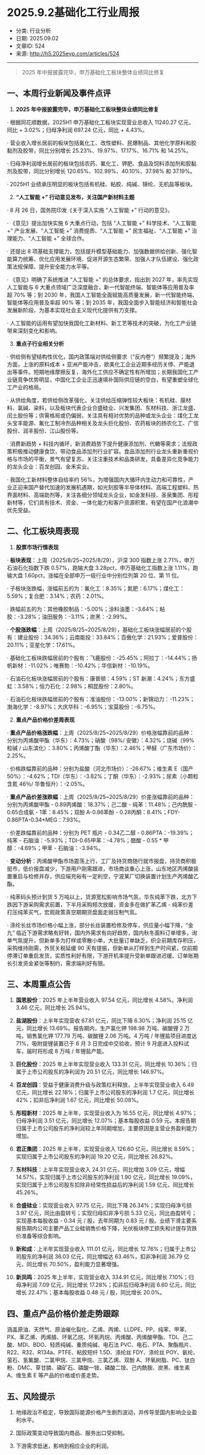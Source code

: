 # 2025.9.2基础化工行业周报

- 分类: 行业分析
- 日期: 2025.09.02
- 文章ID: 524
- 来源: http://h5.2025eyp.com/articles/524

---

> 2025 年中报披露完毕，申万基础化工板块整体业绩同比修复

## **一、本周行业新闻及事件点评**

1. **2025 年中报披露完毕，申万基础化工板块整体业绩同比修复**

· 根据同花顺数据，2025H1 申万基础化工板块实现营业总收入 11240.27 亿元，同比 + 3.02%；归母净利润 697.24 亿元，同比 + 4.43%。

· 营业收入增长居前的板块包括氟化工、改性塑料、民爆制品、其他化学原料和胶黏剂及胶带，同比分别增长 25.23%、19.97%、17.17%、16.71% 和 14.25%。

· 归母净利润增长居前的板块包括农药、氟化工、钾肥、食品及饲料添加剂和胶黏剂及胶带，同比分别增长 120.65%、102.99%、40.10%、37.98% 和 37.19%。

· 2025H1 业绩承压明显的板块包括有机硅、粘胶、纯碱、锦纶、无机盐等板块。

2. **“人工智能 +” 行动意见发布，关注国产新材料主题**

· 8 月 26 日，国务院印发《关于深入实施 “人工智能 +” 行动的意见》。

· 《意见》提出加快实施 6 大重点行动，包括 “人工智能 +” 科学技术、“人工智能 +” 产业发展、“人工智能 +” 消费提质、“人工智能 +” 民生福祉、“人工智能 +” 治理能力、“人工智能 +” 全球合作。

· 还提出 8 项基础支撑能力，包括提升模型基础能力、加强数据供给创新、强化智能算力统筹、优化应用发展环境、促进开源生态繁荣、加强人才队伍建设、强化政策法规保障、提升安全能力水平等。

· 《意见》明确了系统推进 “人工智能 +” 的总体要求，指出到 2027 年，率先实现人工智能与 6 大重点领域广泛深度融合，新一代智能终端、智能体等应用普及率超 70% 等；到 2030 年，我国人工智能全面赋能高质量发展，新一代智能终端、智能体等应用普及率超 90% 等；到 2035 年，我国全面步入智能经济和智能社会发展新阶段，为基本实现社会主义现代化提供有力支撑。

· 人工智能的运用有望加快我国化工新材料、新工艺等技术的突破，为化工产业链带来深刻变化和影响。

3. **重点子行业相关分析**

· 供给侧有望结构性优化，国内政策端对供给侧要求（“反内卷”）频繁提及；海外方面，上涨的原料成本 + 亚洲产能冲击，欧美化工企业近期多经历关停、产能退出等事件。短期地缘摩擦反复，海外化工供应不确定性有所增加；长期我国化工产业链竞争优势明显，中国化工企业正迅速填补国际供应链的空白，有望重塑全球化工产业的格局。

· 从供给角度，若供给侧改革强化，关注供给压缩弹性较大板块：有机硅、膜材料、氯碱、染料，以及板块代表企业合盛硅业、兴发集团、东材科技、浙江龙盛、闰土股份等；供需格局或仍偏弱，关注具有相对优势的品种或龙头企业：煤化工龙头宝丰能源、氟化工制冷剂品种相关及龙头巨化股份、农药板块的扬农化工、广信股份、润丰股份、江山股份等。

· 消费新趋势 + 科技内循环，新消费趋势下提升健康添加剂、代糖等需求；法规政策积极推动健康食饮，带动食品添加剂行业扩容。食品添加剂行业龙头重新重视价格与市场的平衡，景气有望复苏，关注注重技术和品类研发，具备差异化竞争能力的龙头企业：百龙创园、金禾实业。

· 我国化工新材料整体自给率约 56%，为增强国内大循环内生动力和可靠性，产业正迎来国产替代加速的发展机遇期，如光刻胶等半导体材料、高端工程塑料、热界面材料、高端助剂等，关注各细分领域龙头企业，如金发科技、圣泉集团、彤程新材等，它们具有技术、资金、一体化能力和客户资源积累，有望在国产化浪潮中优先受益。

## **二、化工板块周表现**

1. **股票市场行情表现**

· **板块表现**：上周（2025/8/25~2025/8/29），沪深 300 指数上涨 2.71%，申万石油石化指数下跌 0.57%，跑输大盘 3.28pct，申万基础化工指数上涨 1.11%，跑输大盘 1.60pct，涨幅在全部申万一级行业中分别位列第 20 位、第 11 位。

· 子板块涨跌幅，涨幅前五的为：氟化工：8.35%；氮肥：6.17%；煤化工：5.59%；复合肥：3.14%；农药：2.01%。

· 跌幅前五的为：其他橡胶制品：-5.00%；涂料油墨：-3.64%；粘胶：-3.28%；油田服务：-3.11%；炭黑：-2.99%。

· **个股涨跌幅**：上周（2025/8/25~2025/8/29），基础化工板块涨幅居前的个股有：建业股份：34.36%；云南能投：33.84%；百傲化学：21.93%；爱普股份：20.11%；亚星化学：17.61%。

· 基础化工板块跌幅居前的个股有：飞鹿股份：-25.45%；阿拉丁：-14.44%；扬帆新材：-11.02%；唯赛勃：-10.42%；华信新材：-10.19%。

· 石油石化板块涨幅居前的个股有：康普顿：4.59%；ST 新潮：4.24%；东方盛虹：3.58%；恒力石化：2.98%；桐昆股份：2.80%。

· 石油石化板块跌幅居前的个股有：准油股份：-13.00%；新锦动力：-11.23%；渤海化学：-8.97%；大庆华科：-6.95%；宝莫股份：-6.75%。

2. **重点产品价格价差周表现**

· **重点产品价格涨跌幅**：上周（2025/8/25~2025/8/29）价格涨幅靠前的品种：分别为丙烯酸甲酯（华东）：4.73%；硝酸（98%/ 安徽）：4.32%；烧碱（99% 粒碱 / 山东滨化）：3.80%；丙烯酸丁酯（华东）：2.46%；甲醛（广东市场价）：2.25%。

· 价格跌幅靠前的品种：分别为盐酸（河北市场价）：-26.67%；维生素 E（国产 50%）：-4.62%；TDI（华东）：-3.82%；丁酮（华东）：-2.93%；尿素（小颗粒含氮 46％/ 华鲁恒升）：-2.05%。

· **重点产品价差涨跌幅**：上周（2025/8/25~2025/8/29）价差涨幅靠前的品种：分别为丙烯酸甲酯 - 0.89丙烯酸：18.37%；己二酸 - 纯苯：11.48%；己内酰胺 - 0.65合成氨 - 1苯：8.45%；双酚 A-0.86苯酚 - 0.28丙酮：8.41%；FDY-0.86PTA-0.34*MEG：7.93%。

· 价差跌幅靠前的品种：分别为 PET 瓶片 - 0.34乙二醇 - 0.86PTA：-19.39%；纯苯 - 石脑油：-5.93%；TDI-0.65甲苯：-4.78%；醋酸 - 0.55 * 甲醇：-4.69%；甲苯 - 石脑油：-3.94%。

· **变动分析**：丙烯酸甲酯市场震荡上行，工厂及持货商随行就市报盘，持货商积极挺市，低价报盘减少，下游用户刚需跟进，市场商谈重心上涨，山东地区丙烯酸装置重启与检修并存，供应端充裕有一定利空，宁波某厂切换装置计划生产丙烯酸乙酯。

· 纯苯码头预计到货 5 万吨以上，货源宽松影响市场气氛，华东纯苯下跌，北方下跌因下游采购需求前置，下半月采购频次放缓，资金多在做扩苯乙烯 - 纯苯价差打压纯苯买气，宏观政策真空期期货盘面走弱压制气氛。

· 涤纶长丝市场价格小幅上涨，部分长丝装置检修及停车，供应量小幅下降，“金九” 临近下游需求略有好转，国内外需求有向好趋势，国内秋冬面料订单增多，询单气氛提升，但新单多为打样或零散小单，大批量订单缺乏，织企前期库存积压，采购维持刚需，外贸关税延缓 90 天有提振，但新单从打样到生产时间紧，仅前期停滞订单重启发货，实质性利好有限，下游开机率提升受新单跟进迟缓、订单账期长引发资金紧张等制约，需求端利好有限。

## **三、本周重点公告**

1. **国恩股份**：2025 年上半年营业收入 97.54 亿元，同比增长 4.58%。净利润 3.46 亿元，同比增长 25.94%。

2. **盐湖股份**：上半年实现营收 67.81 亿元，同比下降 6.30%；净利润 25.15 亿元，同比增长 13.69%。报告期内，生产氯化钾 198.98 万吨、碳酸锂 2 万吨，销售氯化钾 177.79 万吨、碳酸锂 2.06 万吨。4 万吨 / 年锂盐项目进度达 71%，吸附提锂装置已于 6 月 3 日完成中交验收，预计 9 月底进入投料试车，届时将形成 8 万吨 / 年锂盐产能。

3. **巨化股份**：2025 年上半年实现营业收入 133.31 亿元，同比增长 10.36%；归属于上市公司股东的净利润为 20.51 亿元，同比增长 146.97%。

4. **百龙创园**：受益于健康消费升级与政策红利释放，上半年实现营业收入 6.49 亿元，同比增长 22.18%；归属于上市公司股东的净利润 1.7 亿元，同比增长 42%；扣非后净利润 1.67 亿元，同比增长 50.08%。

5. **彤程新材**：2025 年上半年，实现营业收入为 16.55 亿元，同比增长 4.97%；归母净利润 3.51 亿元，同比增长 12.07%；基本每股收益 0.59 元。本报告期归属于上市公司股东的净利润较上年同期增加，主要原因是主营业务盈利能力增加。

6. **君正集团**：2025 年上半年，实现营业收入 126.60 亿元，同比增长 8.59%；实现归属于上市公司股东的净利润 19.20 亿元，同比增长 26.82%。

7. **东材科技**：上半年实现营业收入 24.31 亿元，同比增加 3.09 亿元，增幅 14.57%，实现归属于上市公司股东的净利润 1.90 亿元，同比增长 19.09%，实现归属于上市公司股东扣除非经常性损益后的净利润 1.59 亿元，同比增长 45.26%。

8. **合盛硅业**：实现营业收入 97.75 亿元，同比下降 26.34%；实现归母净亏损 3.97 亿元，同比由盈转亏；实现归母扣非净亏损 5.33 亿元，同比由盈转亏；实现基本每股收益 - 0.34 元 / 股，去年同期为 0.83 元 / 股。业绩下滑主要系报告期内公司主要产品工业硅销售价格下降，光伏板块停工损失和计提存货跌价准备等综合影响。

9. **新和成**：上半年实现营业收入 111.01 亿元，同比增长 12.76%；归属于上市公司股东的净利润 36.03 亿元，同比增幅达 63.46%，扣非净利润 36.79 亿元，同比增长 70.50%，盈利能力显著增强。

10. **新凤鸣**：2025 年上半年，实现营业收入 334.91 亿元，同比增长 7.10%；归母净利润 7.09 亿元，同比增长 17.28%；扣非后归母净利润 6.60 亿元，同比增长 22.47%；基本每股收益 0.48 元 / 股，同比增长 20.0%。

## **四、重点产品价格价差走势跟踪**

涵盖原油、天然气、原油催化裂化、乙烯、丙烯、LLDPE、PP、纯苯、甲苯、PX、苯乙烯、丙烯腈、环氧乙烷、环氧丙烷、丙烯酸、丙烯酸甲酯、TDI、己二酸、MDI、BDO、轻质纯碱、重质纯碱、电石法 PVC、电石、PTA、聚酯瓶片、R22、R32、R134a、PTFE、粘胶短纤 1.5D、涤纶丝 FDY、涤纶丝 POY、氨纶、萤石、氢氟酸、二氯甲烷、三氯甲烷、三氯乙烯、双酚 A、环氧树脂、PC、钛白粉、DMC、草甘膦、磷矿石、磷酸一铵、磷酸二铵、己内酰胺、炭黑、维生素 A、维生素 E 等产品的价格或价差走势。

## **五、风险提示**

1. 地缘政治不稳定，导致国际能源价格产生剧烈波动，并传导至国内影响企业盈利水平。

2. 国际政策变动导致国内商品、服务出口受抑制。

3. 下游需求低迷，影响到相应企业的利润。
